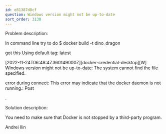 ```yaml
---
id: e81387d8cf
question: Windows version might not be up-to-date
sort_order: 3130
---
```


Problem description:

In command line try to do $ docker build -t dino_dragon

got this Using default tag: latest

[2022-11-24T06:48:47.360149000Z][docker-credential-desktop][W] Windows version might not be up-to-date: The system cannot find the file specified.

error during connect: This error may indicate that the docker daemon is not running.: Post

.

Solution description:

You need to make sure that Docker is not stopped by a third-party program.

Andrei Ilin

